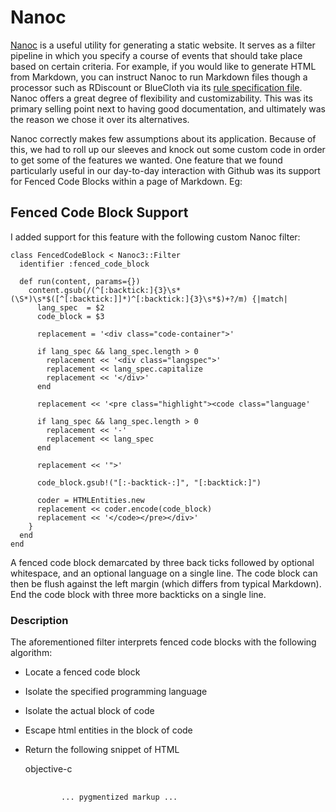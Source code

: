 # Nanoc

[Nanoc](http://nanoc.stoneship.org/) is a useful utility for generating a static
website. It serves as a filter pipeline in which you specify a course of events
that should take place based on certain criteria. For example, if you would like
to generate HTML from Markdown, you can instruct Nanoc to run Markdown files
though a processor such as RDiscount or BlueCloth via its [rule specification
file](http://nanoc.stoneship.org/docs/4-basic-concepts/#rules). Nanoc offers a
great degree of flexibility and customizability. This was its primary selling
point next to having good documentation, and ultimately was the reason we chose
it over its alternatives.

Nanoc correctly makes few assumptions about its application. Because of this,
we had to roll up our sleeves and knock out some custom code in order to get some
of the features we wanted. One feature that we found particularly useful in
our day-to-day interaction with Github was its support for Fenced Code Blocks
within a page of Markdown. Eg:

## Fenced Code Block Support

I added support for this feature with the following custom Nanoc filter:

    class FencedCodeBlock < Nanoc3::Filter
      identifier :fenced_code_block

      def run(content, params={})
        content.gsub(/(^[:backtick:]{3}\s*(\S*)\s*$([^[:backtick:]]*)^[:backtick:]{3}\s*$)+?/m) {|match|
          lang_spec  = $2
          code_block = $3

          replacement = '<div class="code-container">'

          if lang_spec && lang_spec.length > 0
            replacement << '<div class="langspec">'
            replacement << lang_spec.capitalize
            replacement << '</div>'
          end

          replacement << '<pre class="highlight"><code class="language'

          if lang_spec && lang_spec.length > 0
            replacement << '-'
            replacement << lang_spec
          end

          replacement << '">'

          code_block.gsub!("[:-backtick-:]", "[:backtick:]")

          coder = HTMLEntities.new
          replacement << coder.encode(code_block)
          replacement << '</code></pre></div>'
        }
      end
    end

A fenced code block demarcated by three back ticks followed by optional whitespace,
and an optional language on a single line. The code block can then be flush against
the left  margin (which differs from typical Markdown). End the code block with three
more backticks on a single line.

### Description

The aforementioned filter interprets fenced code blocks with the following algorithm:

* Locate a fenced code block
* Isolate the specified programming language
* Isolate the actual block of code
* Escape html entities in the block of code
* Return the following snippet of HTML

	<div class="code-container">
	  <div class="langspec">objective-c</div>
	  <pre class="highlight">
	    <code class="language-objective-c">
	      ... pygmentized markup ...
	    </code>
	  </pre>
	</div>